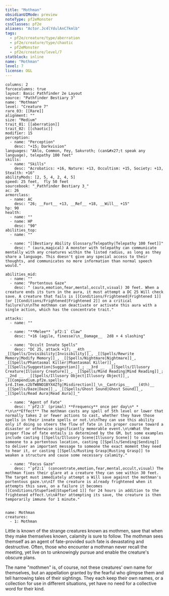 ```yaml
---
title: "Mothman"
obsidianUIMode: preview
noteType: pf2eMonster
cssClasses: pf2e
aliases: "Actor.Jc4lYdulAnC7kmlb" 
tags:
  - pf2e/creature/type/aberration
  - pf2e/creature/type/chaotic
  - pf2eMonster
  - pf2e/creature/level/7
statblock: inline
name: "Mothman"
level: 7
license: OGL
---
```


```statblock
columns: 2
forcecolumns: true
layout: Basic Pathfinder 2e Layout
source: "Pathfinder Bestiary 3"
name: "Mothman"
level: "Creature 7"
rare_03: [[Rare]]
alignment: ""
size: "Medium"
trait_01: [[aberration]]
trait_02: [[chaotic]]
modifier: 15
perception:
  - name: "Perception"
    desc: "+15; Darkvision"
languages: "Aklo, Common, Fey, Sakvroth; (can&#x27;t speak any language), telepathy 100 feet"
skills:
  - name: "Skills"
    desc: "Acrobatics: +16, Nature: +13, Occultism: +15, Society: +13, Stealth: +16"
abilityMods: [2, 5, 4, 2, 4, 5]
speed: 25 feet,  fly 50 feet
sourcebook: "_Pathfinder Bestiary 3_"
ac: 26
armorclass:
  - name: AC
    desc: "26; __Fort__ +13, __Ref__ +18, __Will__ +15"
hp: 90
health:
  - name: ""
  - name: HP
    desc: "90"
abilities_top:
  - name: ""

  - name: "[[Bestiary Ability Glossary/Telepathy|Telepathy 100 feet]]"
    desc: " (aura,magical) A monster with telepathy can communicate mentally with any creatures within the listed radius, as long as they share a language. This doesn't give any special access to their thoughts, and communicates no more information than normal speech would."

abilities_mid:
  - name: ""
  - name: "Portentous Gaze"
    desc: " (aura,emotion,fear,mental,occult,visual) 30 feet. When a creature ends its turn in the aura, it must attempt a DC 25 Will check save. A creature that fails is [[Conditions/Frightened|Frightened 1]] (or [[Conditions/Frightened|Frightened 2]] on a critical failure)\n\nThe mothman can deactivate or activate this aura with a single action, which has the concentrate trait."

attacks:
  - name: ""

  - name: "**Melee** `pf2:1` Claw"
    desc: "+16 (agile, finesse)\n__Damage__  2d8 + 4 slashing"

  - name: "Occult Innate Spells"
    desc: "DC 25, attack +17; __4th __  _[[Spells/Invisibility|Invisibility]]_, _[[Spells/Rewrite Memory|Modify Memory]]_, _[[Spells/Nightmare|Nightmare]]_, _[[Spells/Phantasmal Killer|Phantasmal Killer]]_, _[[Spells/Suggestion|Suggestion]]_; __3rd __  _[[Spells/Illusory Creature|Illusory Creature]]_, _[[Spells/Mind Reading|Mind Reading]]_; __2nd __  _[[Spells/Illusory Object|Illusory Object]]_, _[[Compendium.pf2e.spells-srd.Item.c2bTWBNO1BYX4Zfg|Misdirection]]_\n__Cantrips__  __(4th)__ _[[Spells/Daze|Daze]]_, _[[Spells/Ghost Sound|Ghost Sound]]_, _[[Spells/Read Aura|Read Aura]]_"

  - name: "Agent of Fate"
    desc: "`pf2:3` (primal) **Frequency** once per day\n* * *\n\n**Effect** The mothman casts any spell of 5th level or lower that normally takes 2 or fewer actions to cast, whether they have those spells in their innate spells or not.\n\nThey can use this ability only if doing so steers the flow of fate in its proper course toward a disaster or otherwise significantly memorable event.\n\nWhat the proper flow of fate entails is determined by the GM, but some examples include casting [[Spells/Illusory Scene|Illusory Scene]] to coax someone to a portentous location, casting [[Spells/Sending|Sending]] to deliver an important message to someone the exact moment they need to hear it, or casting [[Spells/Rusting Grasp|Rusting Grasp]] to weaken a structure and cause some necessary calamity."

  - name: "Focus Gaze"
    desc: "`pf2:1` (concentrate,emotion,fear,mental,occult,visual) The mothman fixes their glare at a creature they can see within 30 feet. The target must immediately attempt a Will save against the mothman's portentous gaze.\n\nIf the creature is already frightened when it attempts this save, on a failure it becomes [[Conditions/Stupefied|Stupefied 1]] for 24 hours in addition to the frightened effect.\n\nAfter attempting its save, the creature is then temporarily immune for 1 minute."
 
```

```encounter-table
name: Mothman
creatures:
  - 1: Mothman
```



Little is known of the strange creatures known as mothmen, save that when they make themselves known, calamity is sure to follow. The mothman sees themself as an agent of fate-provided such fate is devastating and destructive. Often, those who encounter a mothman never recall the meeting, yet live on to unknowingly pursue and enable the creature's obscure plans.

The name "mothmen" is, of course, not these creatures' own name for themselves, but an appellation granted by the fearful who glimpse them and tell harrowing tales of their sightings. They each keep their own names, or a collection for use in different situations, yet have no need for a collective word for their kind.
